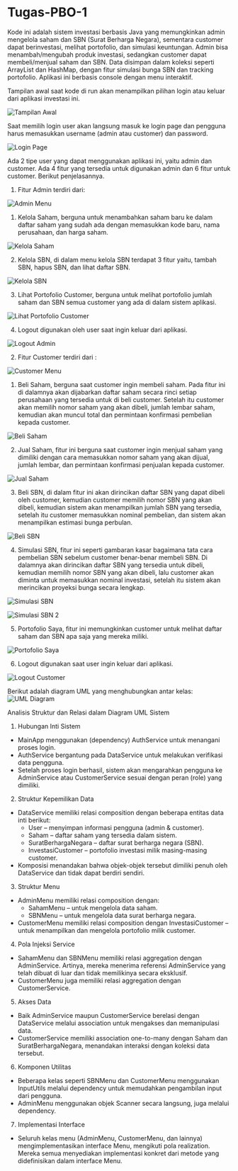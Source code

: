 # Tugas-PBO-1

Kode ini adalah sistem investasi berbasis Java yang memungkinkan admin mengelola saham dan SBN (Surat Berharga Negara), sementara customer dapat berinvestasi, melihat portofolio, dan simulasi keuntungan. Admin bisa menambah/mengubah produk investasi, sedangkan customer dapat membeli/menjual saham dan SBN. Data disimpan dalam koleksi seperti ArrayList dan HashMap, dengan fitur simulasi bunga SBN dan tracking portofolio. Aplikasi ini berbasis console dengan menu interaktif.

Tampilan awal saat kode di run akan menampilkan pilihan login atau keluar dari aplikasi investasi ini. 

![Tampilan Awal](https://raw.githubusercontent.com/titi291123/Tugas-PBO-1/main/assets/images/page_awal.png)

Saat memilih login user akan langsung masuk ke login page dan pengguna harus memasukkan username (admin atau customer) dan password.

![Login Page](https://raw.githubusercontent.com/titi291123/Tugas-PBO-1/main/assets/images/login_page.png)


Ada 2 tipe user yang dapat menggunakan aplikasi ini, yaitu admin dan customer. Ada 4 fitur yang tersedia untuk digunakan admin dan 6 fitur untuk customer. Berikut penjelasannya.
1. Fitur Admin terdiri dari:

![Admin Menu](https://raw.githubusercontent.com/titi291123/Tugas-PBO-1/main/assets/images/Admin_Menu.png)
    
1. Kelola Saham, berguna untuk menambahkan saham baru ke dalam daftar saham yang sudah ada dengan memasukkan kode baru, nama perusahaan, dan harga saham.

![Kelola Saham](https://raw.githubusercontent.com/titi291123/Tugas-PBO-1/main/assets/images/Kelola_Saham.png)
            
2. Kelola SBN, di dalam menu kelola SBN terdapat 3 fitur yaitu, tambah SBN, hapus SBN, dan lihat daftar SBN.

![Kelola SBN](https://raw.githubusercontent.com/titi291123/Tugas-PBO-1/main/assets/images/Kelola_SBN.png)
            
3. Lihat Portofolio Customer, berguna untuk melihat portofolio jumlah saham dan SBN semua customer yang ada di dalam sistem aplikasi.

![Lihat Portofolio Customer](https://raw.githubusercontent.com/titi291123/Tugas-PBO-1/main/assets/images/Lihat_Portofolio_Customer.png)
            
4. Logout digunakan oleh user saat ingin keluar dari aplikasi.

![Logout Admin](https://raw.githubusercontent.com/titi291123/Tugas-PBO-1/main/assets/images/Logout_Admin.png)
            

2. Fitur Customer terdiri dari :

![Customer Menu](https://raw.githubusercontent.com/titi291123/Tugas-PBO-1/main/assets/images/Customer_Menu.png)
    
1. Beli Saham, berguna saat customer ingin membeli saham. Pada fitur ini di dalamnya akan dijabarkan daftar saham secara rinci setiap perusahaan yang tersedia untuk di beli customer. Setelah itu customer akan memilih nomor saham yang akan dibeli, jumlah lembar saham, kemudian akan muncul total dan permintaan konfirmasi pembelian kepada customer.

![Beli Saham](https://raw.githubusercontent.com/titi291123/Tugas-PBO-1/main/assets/images/Beli_Saham.png)
            
2. Jual Saham, fitur ini berguna saat customer ingin menjual saham yang dimiliki dengan cara memasukkan nomor saham yang akan dijual, jumlah lembar, dan permintaan konfirmasi penjualan kepada customer.

![Jual Saham](https://raw.githubusercontent.com/titi291123/Tugas-PBO-1/main/assets/images/Jual_Saham.png)
            
3. Beli SBN, di dalam fitur ini akan dirincikan daftar SBN yang dapat dibeli oleh customer, kemudian customer memilih nomor SBN yang akan dibeli, kemudian sistem akan menampilkan jumlah SBN yang tersedia, setelah itu customer memasukkan nominal pembelian, dan sistem akan menampilkan estimasi bunga perbulan.

![Beli SBN](https://raw.githubusercontent.com/titi291123/Tugas-PBO-1/main/assets/images/Beli_SBN.png)
            
4. Simulasi SBN, fitur ini seperti  gambaran kasar bagaimana tata cara pembelian SBN sebelum customer benar-benar membeli SBN. Di dalamnya akan dirincikan daftar SBN yang tersedia untuk dibeli, kemudian memilih nomor SBN yang akan dibeli, lalu customer akan diminta untuk memasukkan nominal investasi, setelah itu sistem akan merincikan proyeksi bunga secara lengkap.

![Simulasi SBN](https://raw.githubusercontent.com/titi291123/Tugas-PBO-1/main/assets/images/Simulasi_SBN_1.png)

![Simulasi SBN 2](https://raw.githubusercontent.com/titi291123/Tugas-PBO-1/main/assets/images/Simulasi_SBN_2.png)

            
5. Portofolio Saya, fitur ini memungkinkan customer untuk melihat daftar saham dan SBN apa saja yang mereka miliki.

![Portofolio Saya](https://raw.githubusercontent.com/titi291123/Tugas-PBO-1/main/assets/images/Portofolio_Saya.png)

6. Logout digunakan saat user ingin keluar dari aplikasi.

![Logout Customer](https://raw.githubusercontent.com/titi291123/Tugas-PBO-1/main/assets/images/Logout_Customer.png)


Berikut adalah diagram UML yang menghubungkan antar kelas:
![UML Diagram](https://raw.githubusercontent.com/titi291123/Tugas-PBO-1/main/assets/images/UML_PBO3.drawio.png)

Analisis Struktur dan Relasi dalam Diagram UML Sistem
1. Hubungan Inti Sistem
- MainApp menggunakan (dependency) AuthService untuk menangani proses login.
- AuthService bergantung pada DataService untuk melakukan verifikasi data pengguna.
- Setelah proses login berhasil, sistem akan mengarahkan pengguna ke AdminService atau  CustomerService sesuai dengan peran (role) yang dimiliki.
2. Struktur Kepemilikan Data
- DataService memiliki relasi composition dengan beberapa entitas data inti berikut:
   - User – menyimpan informasi pengguna (admin & customer).
   - Saham – daftar saham yang tersedia dalam sistem.
   - SuratBerhargaNegara – daftar surat berharga negara (SBN).
   - InvestasiCustomer – portofolio investasi milik masing-masing customer.
- Komposisi menandakan bahwa objek-objek tersebut dimiliki penuh oleh DataService dan tidak dapat berdiri sendiri.
3. Struktur Menu
- AdminMenu memiliki relasi composition dengan:
   - SahamMenu – untuk mengelola data saham.
   - SBNMenu – untuk mengelola data surat berharga negara.
- CustomerMenu memiliki relasi composition dengan InvestasiCustomer – untuk menampilkan dan mengelola portofolio milik customer.
4. Pola Injeksi Service
 - SahamMenu dan SBNMenu memiliki relasi aggregation dengan AdminService. Artinya, mereka menerima referensi AdminService yang telah dibuat di luar dan tidak memilikinya secara eksklusif.
 - CustomerMenu juga memiliki relasi aggregation dengan CustomerService.
5. Akses Data
 - Baik AdminService maupun CustomerService berelasi dengan DataService melalui association untuk mengakses dan memanipulasi data.
 - CustomerService memiliki association one-to-many dengan Saham dan SuratBerhargaNegara, menandakan interaksi dengan koleksi data tersebut.
6. Komponen Utilitas
 - Beberapa kelas seperti SBNMenu dan CustomerMenu menggunakan InputUtils melalui dependency untuk memudahkan pengambilan input dari pengguna.
 - AdminMenu menggunakan objek Scanner secara langsung, juga melalui dependency.
7. Implementasi Interface
 - Seluruh kelas menu (AdminMenu, CustomerMenu, dan lainnya) mengimplementasikan interface Menu, mengikuti pola realization. Mereka semua menyediakan implementasi konkret dari metode yang didefinisikan dalam interface Menu.
